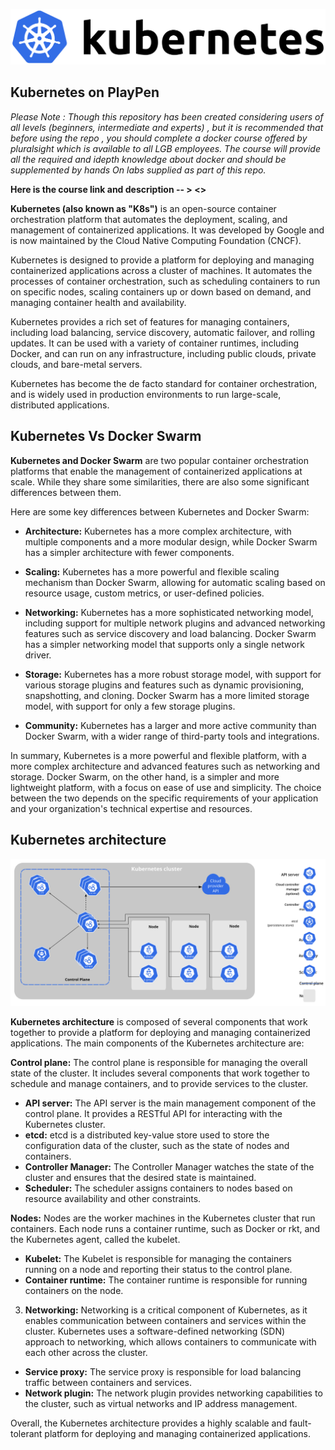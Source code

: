 <p style="text-align:center;"><img title="a title" alt="Alt text" src="/kubernetes-resources/Kubernetes_logo.png"></p?>

## Kubernetes on PlayPen

*Please Note : Though this repository has been created considering users of all levels (beginners, intermediate and experts) , but it is recommended that before using the repo , you should complete a docker course offered by pluralsight which is available to all LGB employees. The course will provide all the required and idepth knowledge about docker and should be supplemented by hands On labs supplied as part of this repo.*

**Here is the course link and description -- > <<Link to  be  added>>**

**Kubernetes (also known as "K8s")** is an open-source container orchestration platform that automates the deployment, scaling, and management of containerized applications. It was developed by Google and is now maintained by the Cloud Native Computing Foundation (CNCF).

Kubernetes is designed to provide a platform for deploying and managing containerized applications across a cluster of machines. It automates the processes of container orchestration, such as scheduling containers to run on specific nodes, scaling containers up or down based on demand, and managing container health and availability.

Kubernetes provides a rich set of features for managing containers, including load balancing, service discovery, automatic failover, and rolling updates. It can be used with a variety of container runtimes, including Docker, and can run on any infrastructure, including public clouds, private clouds, and bare-metal servers.

Kubernetes has become the de facto standard for container orchestration, and is widely used in production environments to run large-scale, distributed applications.

## Kubernetes Vs Docker Swarm

**Kubernetes and Docker Swarm** are two popular container orchestration platforms that enable the management of containerized applications at scale. While they share some similarities, there are also some significant differences between them.

Here are some key differences between Kubernetes and Docker Swarm:

 - **Architecture:** Kubernetes has a more complex architecture, with multiple components and a more modular design, while Docker Swarm has a simpler architecture with fewer components.

 - **Scaling:** Kubernetes has a more powerful and flexible scaling mechanism than Docker Swarm, allowing for automatic scaling based on resource usage, custom metrics, or user-defined policies.

 - **Networking:** Kubernetes has a more sophisticated networking model, including support for multiple network plugins and advanced networking features such as service discovery and load balancing. Docker Swarm has a simpler networking model that supports only a single network driver.

 - **Storage:** Kubernetes has a more robust storage model, with support for various storage plugins and features such as dynamic provisioning, snapshotting, and cloning. Docker Swarm has a more limited storage model, with support for only a few storage plugins.

 - **Community:** Kubernetes has a larger and more active community than Docker Swarm, with a wider range of third-party tools and integrations.

In summary, Kubernetes is a more powerful and flexible platform, with a more complex architecture and advanced features such as networking and storage. Docker Swarm, on the other hand, is a simpler and more lightweight platform, with a focus on ease of use and simplicity. The choice between the two depends on the specific requirements of your application and your organization's technical expertise and resources.

## Kubernetes architecture

<p style="text-align:center;"><img title="a title" alt="Alt text" src="/kubernetes-resources/components-of-kubernetes.svg"></p?>

**Kubernetes architecture** is composed of several components that work together to provide a platform for deploying and managing containerized applications. The main components of the Kubernetes architecture are:

**Control plane:** The control plane is responsible for managing the overall state of the cluster. It includes several components that work together to schedule and manage containers, and to provide services to the cluster.

-   **API server:** The API server is the main management component of the control plane. It provides a RESTful API for interacting with the Kubernetes cluster.
-   **etcd:** etcd is a distributed key-value store used to store the configuration data of the cluster, such as the state of nodes and containers.
-   **Controller Manager:** The Controller Manager watches the state of the cluster and ensures that the desired state is maintained.
-   **Scheduler:** The scheduler assigns containers to nodes based on resource availability and other constraints.

**Nodes:** Nodes are the worker machines in the Kubernetes cluster that run containers. Each node runs a container runtime, such as Docker or rkt, and the Kubernetes agent, called the kubelet.

-   **Kubelet:** The Kubelet is responsible for managing the containers running on a node and reporting their status to the control plane.
-   **Container runtime:** The container runtime is responsible for running containers on the node.

3.  **Networking:** Networking is a critical component of Kubernetes, as it enables communication between containers and services within the cluster. Kubernetes uses a software-defined networking (SDN) approach to networking, which allows containers to communicate with each other across the cluster.

-   **Service proxy:** The service proxy is responsible for load balancing traffic between containers and services.
-   **Network plugin:** The network plugin provides networking capabilities to the cluster, such as virtual networks and IP address management.

Overall, the Kubernetes architecture provides a highly scalable and fault-tolerant platform for deploying and managing containerized applications.